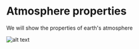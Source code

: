 # Atmosphere properties
We will show the properties of earth's atmosphere

![alt text](https://github.com/DrewHopkins/atmosphere/blob/main/getApplicationForm-drew.png?raw=true)
